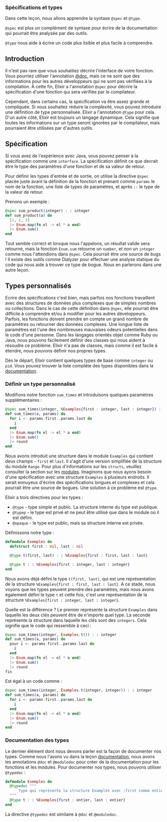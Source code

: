 ### Spécifications et types

Dans cette leçon, nous allons apprendre la syntaxe `@spec` et `@type`.

`@spec` est plus un complément de syntaxe pour écrire de la documentation qui pourrait être analysée par des outils.

`@type` nous aide à écrire un code plus lisible et plus facile à comprendre.

## Introduction

Il n'est pas rare que vous souhaitiez décrire l'interface de votre fonction.
Vous pourriez utiliser l'annotation [@doc](/fr/lessons/basics/documentation), mais ce ne sont que des informations pour les autres développeurs qui ne sont pas vérifiées à la compilation.
À cette fin, Elixir a l'annotation `@spec` pour décrire la spécification d'une fonction qui sera vérifiée par le compilateur.

Cependant, dans certains cas, la spécification va être assez grande et compliquée.
Si vous souhaitez réduire la complexité, vous pouvez introduire une définition de type personnalisée.
Elixir a l'annotation `@type` pour cela.
D'un autre côté, Elixir est toujours un langage dynamique.
Cela signifie que toutes les informations sur un type seront ignorées par le compilateur, mais pourraient être utilisées par d'autres outils.

## Spécification

Si vous avez de l'expérience avec Java, vous pouvez penser à la spécification comme une `interface`.
La spécification définit ce que devrait être le type des paramètres d'une fonction et de sa valeur de retour.

Pour définir les types d'entrée et de sortie, on utilise la directive `@spec` placée juste avant la définition de la fonction et prenant comme `params` le nom de la fonction, une liste de types de paramètres, et après `::` le type de la valeur de retour.

Prenons un exemple :

```elixir
@spec sum_product(integer) : : integer
def sum_product(a) do
  [1, 2, 3]
  |> Enum.map(fn el -> el * a end)
  |> Enum.sum()
end
```

Tout semble correct et lorsque nous l'appelons, un résultat valide sera retourné, mais la fonction `Enum.sum` retourne un `number`, et non un `integer` comme nous l'attendions dans `@spec`.
Cela pourrait être une source de bugs ! Il existe des outils comme Dialyzer pour effectuer une analyse statique du code qui nous aide à trouver ce type de bogue.
Nous en parlerons dans une autre leçon.

## Types personnalisés

Ecrire des spécifications c'est bien, mais parfois nos fonctions travaillent avec des structures de données plus complexes que de simples nombres ou collections.
Dans le cas de cette définition dans `@spec`, elle pourrait être difficile à comprendre et/ou à modifier pour les autres développeurs.
Parfois, les fonctions doivent prendre en compte un grand nombre de paramètres ou retourner des données complexes.
Une longue liste de paramètres est l'une des nombreuses mauvaises odeurs potentielles dans le code d'une personne.
Dans les langages orientés objet comme Ruby ou Java, nous pouvons facilement définir des classes qui nous aident à résoudre ce problème.
Elixir n'a pas de classes, mais comme il est facile à étendre, nous pouvons définir nos propres types.

Dès le départ, Elixir contient quelques types de base comme `integer` ou `pid`.
Vous pouvez trouver la liste complète des types disponibles dans la [documentation](https://hexdocs.pm/elixir/typespecs.html#types-and-their-syntax).

### Définir un type personnalisé

Modifions notre fonction `sum_times` et introduisons quelques paramètres supplémentaires :

```elixir
@spec sum_times(integer, %Examples{first : integer, last : integer}) : : integer
def sum_times(a, params) do
  for i <- params.first..params.last do
    i
  end
  |> Enum.map(fn el -> el * a end)
  |> Enum.sum()
  |> round
end
```

Nous avons introduit une structure dans le module `Examples` qui contient deux champs - `first` et `last`.
Il s'agit d'une version simplifiée de la structure du module `Range`.
Pour plus d'informations sur les `structs`, veuillez consulter la section sur les [modules](/fr/lessons/basics/modules#structs).
Imaginons que nous ayons besoin d'une spécification avec une structure `Examples` à plusieurs endroits.
Il serait ennuyeux d'écrire des spécifications longues et complexes et cela pourrait être une source de bogues.
Une solution à ce problème est `@type`.

Elixir a trois directives pour les types :

  - `@type` - type simple et public.
La structure interne du type est publique.
  - `@typep` - le type est privé et ne peut être utilisé que dans le module où il est défini.
  - `@opaque` - le type est public, mais sa structure interne est privée.

Définissons notre type :

```elixir
defmodule Exemples do
  defstruct first : nil, last : nil

  @type t(first, last) : : %Examples{first : first, last : last}

  @type t : : %Exemples{first : integer, last : integer}
end
```

Nous avons déjà défini le type `t(first, last)`, qui est une représentation de la structure `%Examples{first : first, last : last}`.
A ce stade, nous voyons que les types peuvent prendre des paramètres, mais nous avons également défini le type `t` et cette fois, c'est une représentation de la structure `%Examples{first : integer, last : integer}`.

Quelle est la différence ? Le premier représente la structure `Examples` dans laquelle les deux clés peuvent être de n'importe quel type.
La seconde représente la structure dans laquelle les clés sont des `integers`.
Cela signifie que le code qui ressemble à ceci :

```elixir
@spec sum_times(integer, Examples.t()) : : integer
def sum_times(a, params) do
  pour i <- params.first..params.last do
    i
  end
  |> Enum.map(fn el -> el * a end)
  |> Enum.sum()
  |> round
fin
```

Est égal à un code comme :

```elixir
@spec sum_times(integer, Examples.t(integer, integer)) : : integer
def sum_times(a, params) do
  for i <- params.first..params.last do
    i
  end
  |> Enum.map(fn el -> el * a end)
  |> Enum.sum()
  |> round
end
```

### Documentation des types

Le dernier élément dont nous devons parler est la façon de documenter nos types.
Comme nous l'avons vu dans la leçon [documentation](/fr/lessons/basics/documentation), nous avons les annotations `@doc` et `@moduledoc` pour créer de la documentation pour les fonctions et les modules.
Pour documenter nos types, nous pouvons utiliser `@typedoc` :

```elixir
defmodule Exemples do
  @typedoc """
      Type qui représente la structure Examples avec :first comme entier et :last comme entier.
  """
  @type t : : %Exemples{first : entier, last : entier}
end
```

La directive `@typedoc` est similaire à `@doc` et `@moduledoc`.
